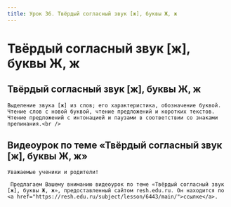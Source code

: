 ```yaml
---
title: Урок 36. Твёрдый согласный звук [ж], буквы Ж, ж 
---
```


# Твёрдый согласный звук [ж], буквы Ж, ж 

## Твёрдый согласный звук [ж], буквы Ж, ж

<p>
	Выделение звука [ж] из слов; его характеристика, обозначение буквой. Чтение слов с новой буквой, чтение предложений и коротких текстов. Чтение предложений с интонацией и паузами в соответствии со знаками препинания.<br />
</p>

## Видеоурок по теме «Твёрдый согласный звук [ж], буквы Ж, ж»

<p>
	Уважаемые ученики и родители!  
</p>
<p>
	 Предлагаем Вашему вниманию видеоурок по теме «Твёрдый согласный звук [ж], буквы Ж, ж», предоставленный сайтом resh.edu.ru. Он находится по <a href="https://resh.edu.ru/subject/lesson/6443/main/">ссылке</a>.
</p>
